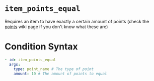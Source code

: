 # `item_points_equal`

Requires an item to have exactly a certain amount of points (check the [points](https://plugins.auxilor.io/effects/points) wiki page if you don't know what these are)

# Condition Syntax
```yaml
- id: item_points_equal
  args:
    type: point_name # The type of point
    amount: 10 # The amount of points to equal
```
